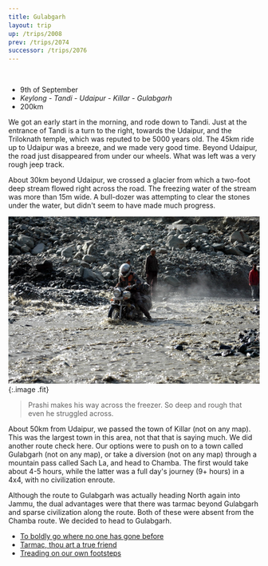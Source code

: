 ```yaml
---
title: Gulabgarh
layout: trip
up: /trips/2008
prev: /trips/2074
successor: /trips/2076
---
```


&nbsp;

- 9th of September
- _Keylong - Tandi - Udaipur - Killar - Gulabgarh_
- 200km


We got an early start in the morning, and rode down to Tandi.             Just at the entrance of Tandi is a turn to the right, towards             the Udaipur, and the Triloknath temple, which was reputed to be             5000 years old. The 45km ride up to Udaipur was a breeze, and we             made very good time. Beyond Udaipur, the road just disappeared             from under our wheels. What was left was a very rough jeep             track.

About 30km beyond Udaipur, we crossed a glacier from which a             two-foot deep stream flowed right across the road. The freezing             water of the stream was more than 15m wide. A bull-dozer was             attempting to clear the stones under the water, but didn't seem             to have made much progress.

![DSC_0368.jpg](/images/photos/DSC_0368.jpg 'DSC_0368.jpg'){:.image .fit}


>  Prashi makes his way across the freezer. So deep             and rough that even he struggled across. 

About 50km from Udaipur, we passed the town of Killar (not on             any map). This was the largest town in this area, not that that             is saying much. We did another route check here. Our options             were to push on to a town called Gulabgarh (not on any map), or             take a diversion (not on any map) through a mountain pass called             Sach La, and head to Chamba. The first would take about 4-5             hours, while the latter was a full day's journey (9+ hours) in a             4x4, with no civilization enroute.

Although the route to Gulabgarh was actually heading North             again into Jammu, the dual advantages were that there was tarmac             beyond Gulabgarh and sparse civilization along the route. Both             of these were absent from the Chamba route. We decided to head             to Gulabgarh.


* [To boldly go where no one has gone before](/trips/2076)
* [Tarmac, thou art a true friend](/trips/2077)
* [Treading on our own footsteps](/trips/2078)
